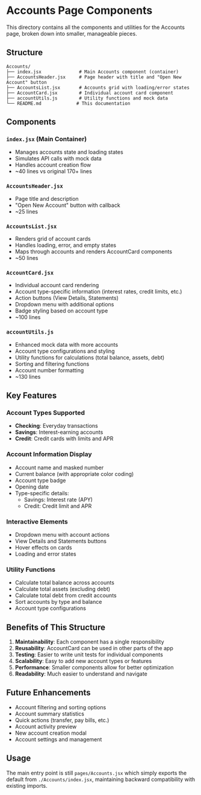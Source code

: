 # Accounts Page Components

This directory contains all the components and utilities for the Accounts page, broken down into smaller, manageable pieces.

## Structure

```
Accounts/
├── index.jsx              # Main Accounts component (container)
├── AccountsHeader.jsx     # Page header with title and "Open New Account" button
├── AccountsList.jsx       # Accounts grid with loading/error states
├── AccountCard.jsx        # Individual account card component
├── accountUtils.js        # Utility functions and mock data
└── README.md             # This documentation
```

## Components

### `index.jsx` (Main Container)

-   Manages accounts state and loading states
-   Simulates API calls with mock data
-   Handles account creation flow
-   ~40 lines vs original 170+ lines

### `AccountsHeader.jsx`

-   Page title and description
-   "Open New Account" button with callback
-   ~25 lines

### `AccountsList.jsx`

-   Renders grid of account cards
-   Handles loading, error, and empty states
-   Maps through accounts and renders AccountCard components
-   ~50 lines

### `AccountCard.jsx`

-   Individual account card rendering
-   Account type-specific information (interest rates, credit limits, etc.)
-   Action buttons (View Details, Statements)
-   Dropdown menu with additional options
-   Badge styling based on account type
-   ~100 lines

### `accountUtils.js`

-   Enhanced mock data with more accounts
-   Account type configurations and styling
-   Utility functions for calculations (total balance, assets, debt)
-   Sorting and filtering functions
-   Account number formatting
-   ~130 lines

## Key Features

### Account Types Supported

-   **Checking**: Everyday transactions
-   **Savings**: Interest-earning accounts
-   **Credit**: Credit cards with limits and APR

### Account Information Display

-   Account name and masked number
-   Current balance (with appropriate color coding)
-   Account type badge
-   Opening date
-   Type-specific details:
    -   Savings: Interest rate (APY)
    -   Credit: Credit limit and APR

### Interactive Elements

-   Dropdown menu with account actions
-   View Details and Statements buttons
-   Hover effects on cards
-   Loading and error states

### Utility Functions

-   Calculate total balance across accounts
-   Calculate total assets (excluding debt)
-   Calculate total debt from credit accounts
-   Sort accounts by type and balance
-   Account type configurations

## Benefits of This Structure

1. **Maintainability**: Each component has a single responsibility
2. **Reusability**: AccountCard can be used in other parts of the app
3. **Testing**: Easier to write unit tests for individual components
4. **Scalability**: Easy to add new account types or features
5. **Performance**: Smaller components allow for better optimization
6. **Readability**: Much easier to understand and navigate

## Future Enhancements

-   Account filtering and sorting options
-   Account summary statistics
-   Quick actions (transfer, pay bills, etc.)
-   Account activity preview
-   New account creation modal
-   Account settings and management

## Usage

The main entry point is still `pages/Accounts.jsx` which simply exports the default from `./Accounts/index.jsx`, maintaining backward compatibility with existing imports.

